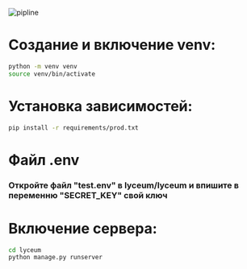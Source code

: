 ![pipline](gitlab.crja72.ru:django_2023/students/144959-efimkafeed-47231.git/badges/main/pipeline.svg)

# Создание и включение venv:
```sh
python -m venv venv
source venv/bin/activate
```

# Установка зависимостей:
```sh
pip install -r requirements/prod.txt
```

# Файл .env
### Откройте файл "test.env" в lyceum/lyceum и впишите в переменню "SECRET_KEY" свой ключ

# Включение сервера:
```sh
cd lyceum
python manage.py runserver
```
